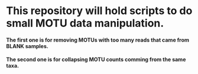 # This repository will hold scripts to do small MOTU data manipulation.

#### The first one is for removing MOTUs with too many reads that came from BLANK samples.

#### The second one is for collapsing MOTU counts comming from the same taxa.
